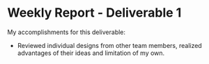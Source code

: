 # Weekly Report - Deliverable 1

My accomplishments for this deliverable:

 * Reviewed individual designs from other team members, realized advantages of their ideas and limitation of my own.

